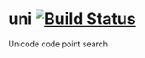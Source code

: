 # uni [![Build Status](https://semaphoreci.com/api/v1/sourcefoundry/uni/branches/master/badge.svg)](https://semaphoreci.com/sourcefoundry/uni)

Unicode code point search
